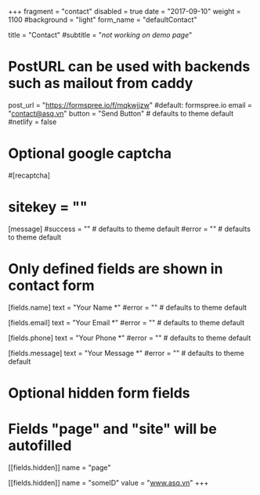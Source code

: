 +++
fragment = "contact"
disabled = true
date = "2017-09-10"
weight = 1100
#background = "light"
form_name = "defaultContact"

title = "Contact"
#subtitle  = "*not working on demo page*"

# PostURL can be used with backends such as mailout from caddy
post_url = "https://formspree.io/f/mqkwjjzw" #default: formspree.io
email = "contact@asq.vn"
button = "Send Button" # defaults to theme default
#netlify = false

# Optional google captcha
#[recaptcha]
#  sitekey = ""

[message]
  #success = "" # defaults to theme default
  #error = "" # defaults to theme default

# Only defined fields are shown in contact form
[fields.name]
  text = "Your Name *"
  #error = "" # defaults to theme default

[fields.email]
  text = "Your Email *"
  #error = "" # defaults to theme default

[fields.phone]
  text = "Your Phone *"
  #error = "" # defaults to theme default

[fields.message]
  text = "Your Message *"
  #error = "" # defaults to theme default

# Optional hidden form fields
# Fields "page" and "site" will be autofilled
[[fields.hidden]]
  name = "page"

[[fields.hidden]]
  name = "someID"
  value = "www.asq.vn"
+++
